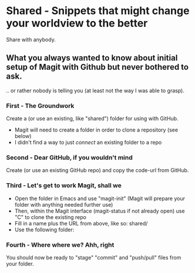 # Shared - Snippets that might change your worldview to the better
Share with anybody.

## What you always wanted to know about initial setup of **Magit** with **Github** but never bothered to ask.
.. or rather nobody is telling you (at least not the way I was able to grasp).

### First - The Groundwork

Create a (or use an existing, like "shared") folder for using with GitHub.

+ Magit will need to create a folder in order to clone a repository (see below)
+ I didn't find a way to just _connect_ an existing folder to a repo

### Second - Dear GitHub, if you wouldn't mind

Create (or use an existing GitHub repo) and copy the code-url from GitHub.

### Third - Let's get to work Magit, shall we

+ Open the folder in Emacs and use "magit-init" (Magit will prepare your folder with anything needed further use)
+ Then, within the Magit interface (magit-status if not already open) use "C" to clone the existing repo
+ Fill in a name plus the URL from above, like so: shared/<new-folder-name>
+ Use the following folder: 

### Fourth - Where where we? Ahh, right

You should now be ready to "stage" "commit" and "push/pull" files from your folder.
